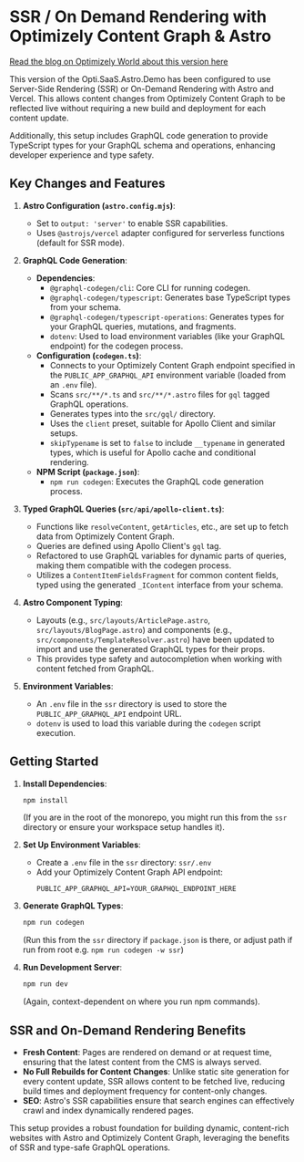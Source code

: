 # SSR / On Demand Rendering with Optimizely Content Graph & Astro

[Read the blog on Optimizely World about this version here](https://world.optimizely.com/blogs/jacob-pretorius/dates/2025/7/build-a-headless-blog-with-astro-and-optimizely-saas-cms-part-4---ssr--visual-builder-experience/)

This version of the Opti.SaaS.Astro.Demo has been configured to use Server-Side Rendering (SSR) or On-Demand Rendering with Astro and Vercel. This allows content changes from Optimizely Content Graph to be reflected live without requiring a new build and deployment for each content update.

Additionally, this setup includes GraphQL code generation to provide TypeScript types for your GraphQL schema and operations, enhancing developer experience and type safety.

## Key Changes and Features

1.  **Astro Configuration (`astro.config.mjs`)**:
    *   Set to `output: 'server'` to enable SSR capabilities.
    *   Uses `@astrojs/vercel` adapter configured for serverless functions (default for SSR mode).

2.  **GraphQL Code Generation**:
    *   **Dependencies**:
        *   `@graphql-codegen/cli`: Core CLI for running codegen.
        *   `@graphql-codegen/typescript`: Generates base TypeScript types from your schema.
        *   `@graphql-codegen/typescript-operations`: Generates types for your GraphQL queries, mutations, and fragments.
        *   `dotenv`: Used to load environment variables (like your GraphQL endpoint) for the codegen process.
    *   **Configuration (`codegen.ts`)**:
        *   Connects to your Optimizely Content Graph endpoint specified in the `PUBLIC_APP_GRAPHQL_API` environment variable (loaded from an `.env` file).
        *   Scans `src/**/*.ts` and `src/**/*.astro` files for `gql` tagged GraphQL operations.
        *   Generates types into the `src/gql/` directory.
        *   Uses the `client` preset, suitable for Apollo Client and similar setups.
        *   `skipTypename` is set to `false` to include `__typename` in generated types, which is useful for Apollo cache and conditional rendering.
    *   **NPM Script (`package.json`)**:
        *   `npm run codegen`: Executes the GraphQL code generation process.

3.  **Typed GraphQL Queries (`src/api/apollo-client.ts`)**:
    *   Functions like `resolveContent`, `getArticles`, etc., are set up to fetch data from Optimizely Content Graph.
    *   Queries are defined using Apollo Client's `gql` tag.
    *   Refactored to use GraphQL variables for dynamic parts of queries, making them compatible with the codegen process.
    *   Utilizes a `ContentItemFieldsFragment` for common content fields, typed using the generated `_IContent` interface from your schema.

4.  **Astro Component Typing**:
    *   Layouts (e.g., `src/layouts/ArticlePage.astro`, `src/layouts/BlogPage.astro`) and components (e.g., `src/components/TemplateResolver.astro`) have been updated to import and use the generated GraphQL types for their props.
    *   This provides type safety and autocompletion when working with content fetched from GraphQL.

5.  **Environment Variables**:
    *   An `.env` file in the `ssr` directory is used to store the `PUBLIC_APP_GRAPHQL_API` endpoint URL.
    *   `dotenv` is used to load this variable during the `codegen` script execution.

## Getting Started

1.  **Install Dependencies**:
    ```bash
    npm install
    ```
    (If you are in the root of the monorepo, you might run this from the `ssr` directory or ensure your workspace setup handles it).

2.  **Set Up Environment Variables**:
    *   Create a `.env` file in the `ssr` directory: `ssr/.env`
    *   Add your Optimizely Content Graph API endpoint:
        ```
        PUBLIC_APP_GRAPHQL_API=YOUR_GRAPHQL_ENDPOINT_HERE
        ```

3.  **Generate GraphQL Types**:
    ```bash
    npm run codegen 
    ```
    (Run this from the `ssr` directory if `package.json` is there, or adjust path if run from root e.g. `npm run codegen -w ssr`)

4.  **Run Development Server**:
    ```bash
    npm run dev
    ```
    (Again, context-dependent on where you run npm commands).

## SSR and On-Demand Rendering Benefits

*   **Fresh Content**: Pages are rendered on demand or at request time, ensuring that the latest content from the CMS is always served.
*   **No Full Rebuilds for Content Changes**: Unlike static site generation for every content update, SSR allows content to be fetched live, reducing build times and deployment frequency for content-only changes.
*   **SEO**: Astro's SSR capabilities ensure that search engines can effectively crawl and index dynamically rendered pages.

This setup provides a robust foundation for building dynamic, content-rich websites with Astro and Optimizely Content Graph, leveraging the benefits of SSR and type-safe GraphQL operations.

